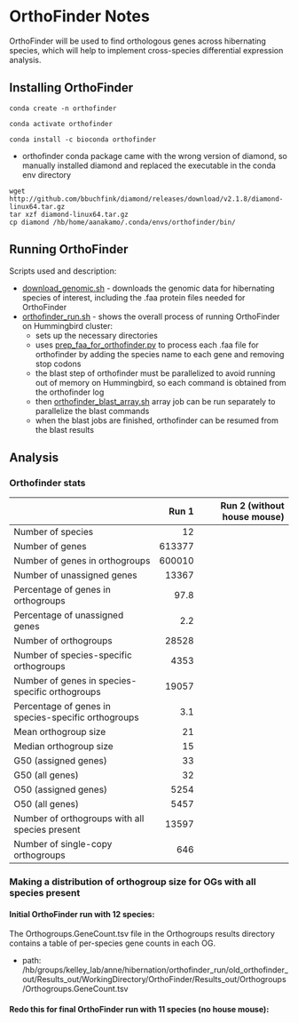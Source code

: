 # OrthoFinder Notes
OrthoFinder will be used to find orthologous genes across hibernating species, which will help to implement cross-species differential expression analysis.

## Installing OrthoFinder
`conda create -n orthofinder`

`conda activate orthofinder`

`conda install -c bioconda orthofinder`
- orthofinder conda package came with the wrong version of diamond, so manually installed diamond and replaced the executable in the conda env directory
~~~
wget http://github.com/bbuchfink/diamond/releases/download/v2.1.8/diamond-linux64.tar.gz
tar xzf diamond-linux64.tar.gz
cp diamond /hb/home/aanakamo/.conda/envs/orthofinder/bin/
~~~

## Running OrthoFinder
Scripts used and description:
- [download_genomic.sh](https://github.com/aanakamo/kelleylab_rotation/blob/main/scripts/download_genomic.sh) - downloads the genomic data for hibernating species of interest, including the .faa protein files needed for OrthoFinder
- [orthofinder_run.sh](https://github.com/aanakamo/kelleylab_rotation/blob/main/scripts/orthofinder_run.sh) - shows the overall process of running OrthoFinder on Hummingbird cluster:
    - sets up the necessary directories
    - uses [prep_faa_for_orthofinder.py](https://github.com/aanakamo/kelleylab_rotation/blob/main/scripts/prep_faa_for_orthofinder.py) to process each .faa file for orthofinder by adding the species name to each gene and removing stop codons
    - the blast step of orthofinder must be parallelized to avoid running out of memory on Hummingbird, so each command is obtained from the orthofinder log
    - then [orthofinder_blast_array.sh](https://github.com/aanakamo/kelleylab_rotation/blob/main/scripts/orthofinder_blast_array.sh) array job can be run separately to parallelize the blast commands
    - when the blast jobs are finished, orthofinder can be resumed from the blast results

## Analysis
### Orthofinder stats
| | Run 1 | Run 2 (without house mouse) |
| :---------------- | ------: | ----: |
| Number of species	| 12	| 
| Number of genes | 613377	| 
| Number of genes in orthogroups | 600010 | 
| Number of unassigned genes | 13367 |
| Percentage of genes in orthogroups | 97.8 |
| Percentage of unassigned genes | 2.2 |
| Number of orthogroups | 28528 |
| Number of species-specific orthogroups | 4353 |
| Number of genes in species-specific orthogroups | 19057 |
| Percentage of genes in species-specific orthogroups | 3.1 |
| Mean orthogroup size | 21 |
| Median orthogroup size | 15 |
| G50 (assigned genes) | 33 |
| G50 (all genes) | 32 |
| O50 (assigned genes) | 5254 |
| O50 (all genes) | 5457 |
| Number of orthogroups with all species present | 13597 |
| Number of single-copy orthogroups | 646 |

### Making a distribution of orthogroup size for OGs with all species present
#### Initial OrthoFinder run with 12 species:

The Orthogroups.GeneCount.tsv file in the Orthogroups results directory contains a table of per-species gene counts in each OG.
- path: /hb/groups/kelley_lab/anne/hibernation/orthofinder_run/old_orthofinder_out/Results_out/WorkingDirectory/OrthoFinder/Results_out/Orthogroups/Orthogroups.GeneCount.tsv

#### Redo this for final OrthoFinder run with 11 species (no house mouse):
